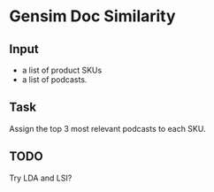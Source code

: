 # Gensim Doc Similarity

## Input
- a list of product SKUs 
- a list of podcasts. 

## Task 
Assign the top 3 most relevant podcasts to each SKU.

## TODO

Try LDA and LSI?
